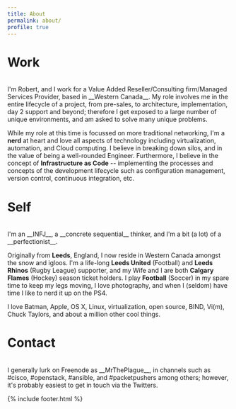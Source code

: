 ```yaml
---
title: About
permalink: about/
profile: true
---
```


# Work #
<br/>
I'm Robert, and I work for a Value Added Reseller/Consulting firm/Managed Services Provider, based in __Western Canada__. My role involves me in the entire lifecycle of a project, from pre-sales, to architecture, implementation, day 2 support and beyond; therefore I get exposed to a large number of unique environments, and am asked to solve many unique problems.

While my role at this time is focussed on more traditional networking, I'm a __nerd__ at heart and love all aspects of technology including virtualization, automation, and Cloud computing. I believe in breaking down silos, and in the value of being a well-rounded Engineer. Furthermore, I believe in the concept of __Infrastructure as Code__ -- implementing the processes and concepts of the development lifecycle such as configuration management, version control, continuous integration, etc. 

# Self #
<br/>
I'm an __INFJ__, a __concrete sequential__ thinker, and I'm a bit (a lot) of a __perfectionist__.

Originally from __Leeds__, England, I now reside in Western Canada amongst the snow and igloos. I'm a life-long __Leeds United__ (Football) and __Leeds Rhinos__ (Rugby League) supporter, and my Wife and I are both __Calgary Flames__ (Hockey) season ticket holders. I play __Football__ (Soccer) in my spare time to keep my legs moving, I love photography, and when I (seldom) have time I like to nerd it up on the PS4.

I love Batman, Apple, OS X, Linux, virtualization, open source, BIND, Vi(m), Chuck Taylors, and about a million other cool things.

# Contact #
<br/>
I generally lurk on Freenode as __MrThePlague__, in channels such as #cisco, #openstack, #ansible, and #packetpushers among others; however, it's probably easiest to get in touch via the Twitters.

{% include footer.html %}
